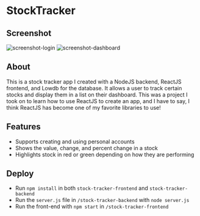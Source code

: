 # StockTracker

## Screenshot

![screenshot-login](https://media.discordapp.net/attachments/655125450057711644/717534896318316614/unknown.png)
![screenshot-dashboard](https://media.discordapp.net/attachments/655125450057711644/717534173471965267/unknown.png)

## About

This is a stock tracker app I created with a NodeJS backend, ReactJS frontend, and Lowdb for the database. It allows a user to track certain stocks and display them in a list on their dashboard. This was a project I took on to learn how to use ReactJS to create an app, and I have to say, I think ReactJS has become one of my favorite libraries to use!

## Features
- Supports creating and using personal accounts
- Shows the value, change, and percent change in a stock
- Highlights stock in red or green depending on how they are performing

## Deploy
- Run `npm install` in both `stock-tracker-frontend` and `stock-tracker-backend`
- Run the `server.js` file in `/stock-tracker-backend` with `node server.js`
- Run the front-end with `npm start` in `/stock-tracker-frontend`